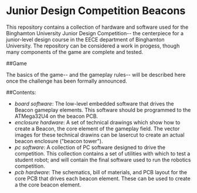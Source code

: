Junior Design Competition Beacons
===============

This repository contains a collection of hardware and software used for the Binghamton University Junior Design Competition-- the centerpiece for a junior-level design course in the EECE department of Binghamton University. The repository can be considered a work in progess, though many components of the game are complete and tested.

##Game

The basics of the game-- and the gameplay rules-- will be described here once the challenge has been formally announced.


##Contents:

* _board software_: The low-level embedded software that drives the Beacon gameplay elements. This software should be programmed to the ATMega32U4 on the beacon PCB.
* _enclosure hardware_: A set of technical drawings which show how to create a Beacon, the core element of the gameplay field.  The vector images for these technical drawins can be lasercut to create an actual beacon enclosure ("beacon tower").
* _pc software_: A collection of PC software designed to drive the competition. This collection contains a set of utilities with which to test a student robot; and will contain the final software used to run the robotics competition.
* _pcb hardware_: The schematics, bill of materials, and PCB layout for the core PCB that drives each beacon element. These can be used to create a the core beacon element.
